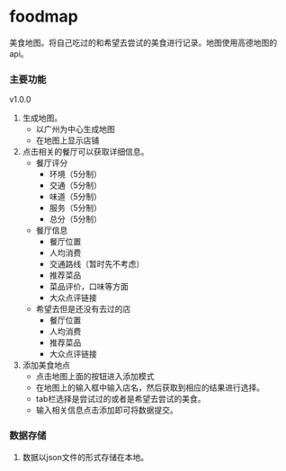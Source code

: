 # foodmap
美食地图。将自己吃过的和希望去尝试的美食进行记录。地图使用高德地图的api。

### 主要功能

v1.0.0

1. 生成地图。
   - 以广州为中心生成地图
   - 在地图上显示店铺
2. 点击相关的餐厅可以获取详细信息。
   + 餐厅评分
     + 环境（5分制）
     + 交通（5分制）
     + 味道（5分制）
     + 服务（5分制）
     + 总分（5分制）
   + 餐厅信息
     - 餐厅位置
     - 人均消费
     - 交通路线（暂时先不考虑）
     - 推荐菜品
     - 菜品评价，口味等方面
     - 大众点评链接
   + 希望去但是还没有去过的店
     + 餐厅位置
     + 人均消费
     + 推荐菜品
     + 大众点评链接
3. 添加美食地点
   - 点击地图上面的按钮进入添加模式
   - 在地图上的输入框中输入店名，然后获取到相应的结果进行选择。
   - tab栏选择是尝试过的或者是希望去尝试的美食。
   - 输入相关信息点击添加即可将数据提交。

### 数据存储

1. 数据以json文件的形式存储在本地。